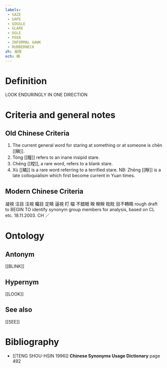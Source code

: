 ```yaml
---
labels: 
 - GAZE
 - GAPE
 - GOGGLE
 - GLARE
 - OGLE
 - PEER
 - INFORMAL GAWK
 - RUBBERNECK
zh: 凝視
och: 瞋
---
```


# Definition
LOOK ENDURINGLY IN ONE DIRECTION
# Criteria and general notes
## Old Chinese Criteria
1. The current general word for staring at something or at someone is chēn [[瞋]].
2. Tóng [[瞳]] refers to an inane insipid stare.
3. Chēng [[瞠]], a rare word, refers to a blank stare.
4. Xù [[瞲]] is a rare word referring to a terrified stare.
NB: Zhēng [[睜]] is a late colloquialism which first become current in Yuan times.
## Modern Chinese Criteria
凝視
注目
注視
矚目
定睛
逼視
盯
瞄
不錯眼
睽
睽睽
眈眈
目不轉睛
rough draft to BEGIN TO identify synonym group members for analysis, based on CL etc. 18.11.2003. CH ／
# Ontology

## Antonym
[[BLINK]]
## Hypernym
[[LOOK]]
## See also
[[SEE]]
# Bibliography
- [[TENG SHOU-HSIN 1996]]
**Chinese Synonyms Usage Dictionary** page 492
